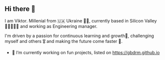 ## Hi there 👋

I am Viktor. Millenial from 🇺🇦 Ukraine 💛💙, currently based in Silicon Valley 👩‍💻🌉👨‍💻 and working as Engineering manager.

I'm driven by a passion for continuous learning and growth🌱, challenging myself and others 🎖️ and making the future come faster 🤖.

- 🔭 I’m currently working on fun projects, listed on https://gbdrm.github.io

<!--
**gbdrm/gbdrm** is a ✨ _special_ ✨ repository because its `README.md` (this file) appears on your GitHub profile.

Here are some ideas to get you started:

- 🔭 I’m currently working on ...
- 🌱 I’m currently learning ...
- 👯 I’m looking to collaborate on ...
- 🤔 I’m looking for help with ...
- 💬 Ask me about ...
- 📫 How to reach me: ...
- ⚡ Fun fact: ...
-->
